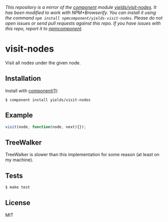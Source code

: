 *This repository is a mirror of the [component](http://component.io) module [yields/visit-nodes](http://github.com/yields/visit-nodes). It has been modified to work with NPM+Browserify. You can install it using the command `npm install npmcomponent/yields-visit-nodes`. Please do not open issues or send pull requests against this repo. If you have issues with this repo, report it to [npmcomponent](https://github.com/airportyh/npmcomponent).*

# visit-nodes

  Visit all nodes under the given node.

## Installation

  Install with [component(1)](http://component.io):

    $ component install yields/visit-nodes

## Example

```js
visit(node, function(node, next){});
```

## TreeWalker

TreeWalker is slower than this implementation for some reason (at least on my machine).

## Tests

```bash
$ make test
```

## License

  MIT
